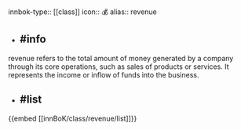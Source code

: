 innbok-type:: [[class]]
icon:: 💰
alias:: revenue

- ## #info 
revenue refers to the total amount of money generated by a company through its core operations, such as sales of products or services. It represents the income or inflow of funds into the business.
- ## #list 
{{embed [[innBoK/class/revenue/list]]}}











